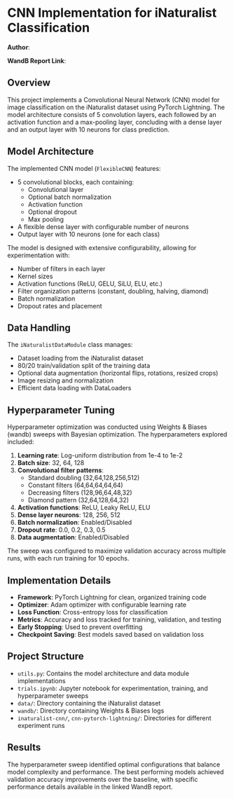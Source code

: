 # CNN Implementation for iNaturalist Classification

**Author**:

**WandB Report Link**:

## Overview

This project implements a Convolutional Neural Network (CNN) model for image classification on the iNaturalist dataset using PyTorch Lightning. The model architecture consists of 5 convolution layers, each followed by an activation function and a max-pooling layer, concluding with a dense layer and an output layer with 10 neurons for class prediction.

## Model Architecture

The implemented CNN model (`FlexibleCNN`) features:

- 5 convolutional blocks, each containing:
  - Convolutional layer
  - Optional batch normalization
  - Activation function
  - Optional dropout
  - Max pooling
- A flexible dense layer with configurable number of neurons
- Output layer with 10 neurons (one for each class)

The model is designed with extensive configurability, allowing for experimentation with:

- Number of filters in each layer
- Kernel sizes
- Activation functions (ReLU, GELU, SiLU, ELU, etc.)
- Filter organization patterns (constant, doubling, halving, diamond)
- Batch normalization
- Dropout rates and placement

## Data Handling

The `iNaturalistDataModule` class manages:

- Dataset loading from the iNaturalist dataset
- 80/20 train/validation split of the training data
- Optional data augmentation (horizontal flips, rotations, resized crops)
- Image resizing and normalization
- Efficient data loading with DataLoaders

## Hyperparameter Tuning

Hyperparameter optimization was conducted using Weights & Biases (wandb) sweeps with Bayesian optimization. The hyperparameters explored included:

1. **Learning rate**: Log-uniform distribution from 1e-4 to 1e-2
2. **Batch size**: 32, 64, 128
3. **Convolutional filter patterns**:
   - Standard doubling (32,64,128,256,512)
   - Constant filters (64,64,64,64,64)
   - Decreasing filters (128,96,64,48,32)
   - Diamond pattern (32,64,128,64,32)
4. **Activation functions**: ReLU, Leaky ReLU, ELU
5. **Dense layer neurons**: 128, 256, 512
6. **Batch normalization**: Enabled/Disabled
7. **Dropout rate**: 0.0, 0.2, 0.3, 0.5
8. **Data augmentation**: Enabled/Disabled

The sweep was configured to maximize validation accuracy across multiple runs, with each run training for 10 epochs.

## Implementation Details

- **Framework**: PyTorch Lightning for clean, organized training code
- **Optimizer**: Adam optimizer with configurable learning rate
- **Loss Function**: Cross-entropy loss for classification
- **Metrics**: Accuracy and loss tracked for training, validation, and testing
- **Early Stopping**: Used to prevent overfitting
- **Checkpoint Saving**: Best models saved based on validation loss

## Project Structure

- `utils.py`: Contains the model architecture and data module implementations
- `trials.ipynb`: Jupyter notebook for experimentation, training, and hyperparameter sweeps
- `data/`: Directory containing the iNaturalist dataset
- `wandb/`: Directory containing Weights & Biases logs
- `inaturalist-cnn/`, `cnn-pytorch-lightning/`: Directories for different experiment runs

## Results

The hyperparameter sweep identified optimal configurations that balance model complexity and performance. The best performing models achieved validation accuracy improvements over the baseline, with specific performance details available in the linked WandB report.
